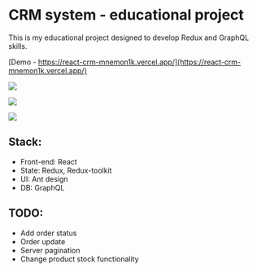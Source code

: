 # CRM system - educational project

This is my educational project designed to develop Redux and GraphQL skills.

[Demo - https://react-crm-mnemon1k.vercel.app/](https://react-crm-mnemon1k.vercel.app/)

![](https://i.ibb.co/Sf9YCkR/screely-1665314997865.png)

![](https://i.ibb.co/GFH8LDR/screely-1665314452967.png)

![](https://i.ibb.co/vVWNBzQ/screely-1665314929405.png)

## Stack:
- Front-end: React
- State: Redux, Redux-toolkit
- UI: Ant design
- DB: GraphQL

## TODO:
- Add order status
- Order update
- Server pagination
- Change product stock functionality
